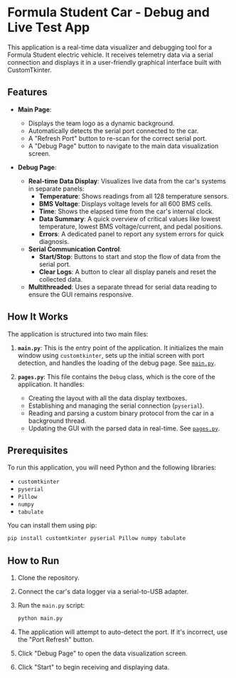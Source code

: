 # Formula Student Car - Debug and Live Test App

This application is a real-time data visualizer and debugging tool for a Formula Student electric vehicle. It receives telemetry data via a serial connection and displays it in a user-friendly graphical interface built with CustomTkinter.

## Features

- **Main Page**:
  - Displays the team logo as a dynamic background.
  - Automatically detects the serial port connected to the car.
  - A "Refresh Port" button to re-scan for the correct serial port.
  - A "Debug Page" button to navigate to the main data visualization screen.

- **Debug Page**:
  - **Real-time Data Display**: Visualizes live data from the car's systems in separate panels:
    - **Temperature**: Shows readings from all 128 temperature sensors.
    - **BMS Voltage**: Displays voltage levels for all 600 BMS cells.
    - **Time**: Shows the elapsed time from the car's internal clock.
    - **Data Summary**: A quick overview of critical values like lowest temperature, lowest BMS voltage/current, and pedal positions.
    - **Errors**: A dedicated panel to report any system errors for quick diagnosis.
  - **Serial Communication Control**:
    - **Start/Stop**: Buttons to start and stop the flow of data from the serial port.
    - **Clear Logs**: A button to clear all display panels and reset the collected data.
  - **Multithreaded**: Uses a separate thread for serial data reading to ensure the GUI remains responsive.

## How It Works

The application is structured into two main files:

1.  **`main.py`**: This is the entry point of the application. It initializes the main window using `customtkinter`, sets up the initial screen with port detection, and handles the loading of the debug page. See [`main.py`](main.py).

2.  **`pages.py`**: This file contains the `Debug` class, which is the core of the application. It handles:
    - Creating the layout with all the data display textboxes.
    - Establishing and managing the serial connection (`pyserial`).
    - Reading and parsing a custom binary protocol from the car in a background thread.
    - Updating the GUI with the parsed data in real-time. See [`pages.py`](pages.py).

## Prerequisites

To run this application, you will need Python and the following libraries:

- `customtkinter`
- `pyserial`
- `Pillow`
- `numpy`
- `tabulate`

You can install them using pip:

```sh
pip install customtkinter pyserial Pillow numpy tabulate
```

## How to Run

1.  Clone the repository.
2.  Connect the car's data logger via a serial-to-USB adapter.
3.  Run the `main.py` script:

    ```sh
    python main.py
    ```

4.  The application will attempt to auto-detect the port. If it's incorrect, use the "Port Refresh" button.
5.  Click "Debug Page" to open the data visualization screen.
6.  Click "Start" to begin receiving and displaying data.
